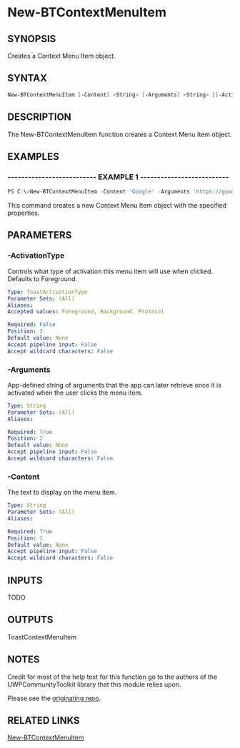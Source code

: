 # New-BTContextMenuItem

## SYNOPSIS

Creates a Context Menu Item object.

## SYNTAX

```powershell
New-BTContextMenuItem [-Content] <String> [-Arguments] <String> [[-ActivationType] <ToastActivationType>]
```

## DESCRIPTION

The New-BTContextMenuItem function creates a Context Menu Item object.

## EXAMPLES

### -------------------------- EXAMPLE 1 --------------------------

```powershell
PS C:\>New-BTContextMenuItem -Content 'Google' -Arguments 'https://google.com' -ActivationType Protocol
```

This command creates a new Context Menu Item object with the specified properties.

## PARAMETERS

### -ActivationType

Controls what type of activation this menu item will use when clicked. Defaults to Foreground.

```yaml
Type: ToastActivationType
Parameter Sets: (All)
Aliases:
Accepted values: Foreground, Background, Protocol

Required: False
Position: 3
Default value: None
Accept pipeline input: False
Accept wildcard characters: False
```

### -Arguments

App-defined string of arguments that the app can later retrieve once it is activated when the user clicks the menu item.

```yaml
Type: String
Parameter Sets: (All)
Aliases:

Required: True
Position: 2
Default value: None
Accept pipeline input: False
Accept wildcard characters: False
```

### -Content

The text to display on the menu item.

```yaml
Type: String
Parameter Sets: (All)
Aliases:

Required: True
Position: 1
Default value: None
Accept pipeline input: False
Accept wildcard characters: False
```

## INPUTS

TODO

## OUTPUTS

ToastContextMenuItem

## NOTES

Credit for most of the help text for this function go to the authors of the UWPCommunityToolkit library that this module relies upon.

Please see the [originating repo](https://github.com/windows-toolkit/WindowsCommunityToolkit).

## RELATED LINKS

[New-BTContextMenuItem](https://github.com/Windos/BurntToast/blob/main/Help/New-BTContextMenuItem.md)
